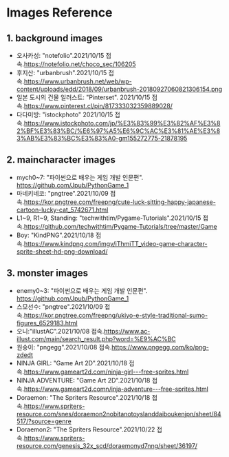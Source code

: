 # Images Reference
## 1. background images
- 오사카성: "notefolio".2021/10/15 접속.https://notefolio.net/choco_sec/106205
- 후지산: "urbanbrush".2021/10/15 접속.https://www.urbanbrush.net/web/wp-content/uploads/edd/2018/09/urbanbrush-20180927060821306154.png 
- 일본 도시의 건물 일러스트: "Pinterset". 2021/10/15 접속.https://www.pinterest.cl/pin/817333032359889028/
- 다다미방: "istockphoto" 2021/10/15 접속.https://www.istockphoto.com/jp/%E3%83%99%E3%82%AF%E3%82%BF%E3%83%BC/%E6%97%A5%E6%9C%AC%E3%81%AE%E3%83%AB%E3%83%BC%E3%83%A0-gm155272775-21878195

## 2. maincharacter images
- mych0~7: "파이썬으로 배우는 게임 개발 인문편". https://github.com/Jpub/PythonGame_1
- 마네키네코: "pngtree".2021/10/09 접속.https://kor.pngtree.com/freepng/cute-luck-sitting-happy-japanese-cartoon-lucky-cat_5742671.html
- L1~9, R1~9, Standing: "techwithtim/Pygame-Tutorials".2021/10/15 접속.https://github.com/techwithtim/Pygame-Tutorials/tree/master/Game
- Boy: "KindPNG".2021/10/18 접속.https://www.kindpng.com/imgv/iThmiTT_video-game-character-sprite-sheet-hd-png-download/

## 3. monster images
- enemy0~3: "파이썬으로 배우는 게임 개발 인문편". https://github.com/Jpub/PythonGame_1
- 스모선수: "pngtree".2021/10/09 접속.https://kor.pngtree.com/freepng/ukiyo-e-style-traditional-sumo-figures_6529183.html
- 오니:"illustAC".2021/10/08 접속.https://www.ac-illust.com/main/search_result.php?word=%E9%AC%BC 
- 원숭이: "pngegg".2021/10/08 접속.https://www.pngegg.com/ko/png-zdedt
- NINJA GIRL: "Game Art 2D".2021/10/18 접속.https://www.gameart2d.com/ninja-girl---free-sprites.html
- NINJA ADVENTURE: "Game Art 2D".2021/10/18 접속.https://www.gameart2d.comn/inja-adventure---free-sprites.html
- Doraemon: "The Spriters Resource".2021/10/18 접속.https://www.spriters-resource.com/snes/doraemon2nobitanotoyslanddaiboukenjpn/sheet/84517/?source=genre
- Doraemon2: "The Spriters Resource".2021/10/22 접속.https://www.spriters-resource.com/genesis_32x_scd/doraemonyd7nng/sheet/36197/